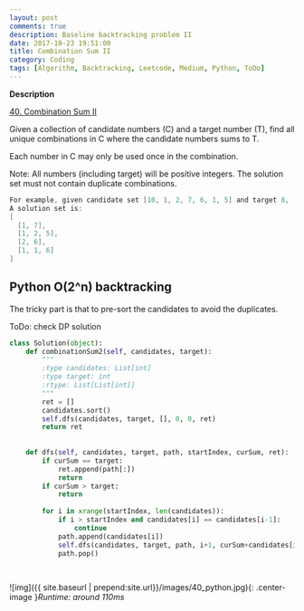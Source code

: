 ```yaml
---
layout: post
comments: true
description: Baseline backtracking problem II
date: 2017-10-23 19:51:00
title: Combination Sum II
category: Coding
tags: [Algorithm, Backtracking, Leetcode, Medium, Python, ToDo]
---
```


**Description**

[40. Combination Sum II](https://leetcode.com/problems/combination-sum-ii/description/)

Given a collection of candidate numbers (C) and a target number (T), find all unique combinations in C where the candidate numbers sums to T.

Each number in C may only be used once in the combination.

Note:
All numbers (including target) will be positive integers.
The solution set must not contain duplicate combinations.
```java
For example, given candidate set [10, 1, 2, 7, 6, 1, 5] and target 8, 
A solution set is: 
[
  [1, 7],
  [1, 2, 5],
  [2, 6],
  [1, 1, 6]
]
```

## Python O(2^n) backtracking
The tricky part is that to pre-sort the candidates to avoid the duplicates.

ToDo: check DP solution

```python
class Solution(object):
    def combinationSum2(self, candidates, target):
        """
        :type candidates: List[int]
        :type target: int
        :rtype: List[List[int]]
        """
        ret = []
        candidates.sort()
        self.dfs(candidates, target, [], 0, 0, ret)
        return ret
        
        
    def dfs(self, candidates, target, path, startIndex, curSum, ret):
        if curSum == target:
            ret.append(path[:])
            return
        if curSum > target:
            return
        
        for i in xrange(startIndex, len(candidates)):
            if i > startIndex and candidates[i] == candidates[i-1]:
                continue
            path.append(candidates[i])
            self.dfs(candidates, target, path, i+1, curSum+candidates[i], ret)
            path.pop()
            
                    
```


![img]({{ site.baseurl | prepend:site.url}}/images/40_python.jpg){: .center-image }*Runtime: around 110ms*
